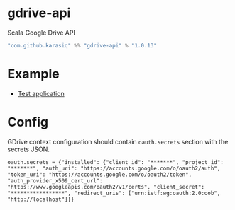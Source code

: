 # gdrive-api
Scala Google Drive API
```scala
"com.github.karasiq" %% "gdrive-api" % "1.0.13"
```

# Example
* [Test application](https://github.com/Karasiq/gdrive-api/blob/107e1b6a3ea339ede60c93e62604714e62011490/test-app/src/main/scala/com/karasiq/gdrive/test/TestApp.scala#L19)

# Config
GDrive context configuration should contain `oauth.secrets` section with the secrets JSON.

```
oauth.secrets = {"installed": {"client_id": "*******", "project_id": "*******", "auth_uri": "https://accounts.google.com/o/oauth2/auth", "token_uri": "https://accounts.google.com/o/oauth2/token", "auth_provider_x509_cert_url": "https://www.googleapis.com/oauth2/v1/certs", "client_secret": "*****************", "redirect_uris": ["urn:ietf:wg:oauth:2.0:oob", "http://localhost"]}}
```
